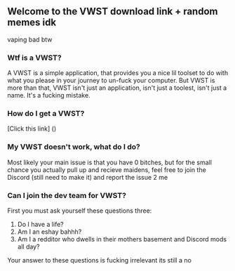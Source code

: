 ## Welcome to the VWST download link + random memes idk

vaping bad btw

### Wtf is a VWST?

A VWST is a simple application, that provides you a nice lil toolset to do with what you please in your journey to un-fuck your computer. But VWST is more than that, VWST isn't just an application, isn't just a toolest, isn't just a name.
It's a fucking mistake.


### How do I get a VWST?
[Click this link] ()


### My VWST doesn't work, what do I do?
Most likely your main issue is that you have 0 bitches, but for the small chance you actually pull up and recieve maidens, feel free to join the Discord (still need to make it) and report the issue 2 me


### Can I join the dev team for VWST?
First you must ask yourself these questions three:

1. Do I have a life?
2. Am I an eshay bahhh?
3. Am I a redditor who dwells in their mothers basement and Discord mods all day?

Your answer to these questions is fucking irrelevant its still a no
